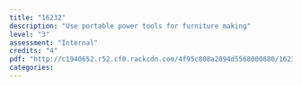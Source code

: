 ```yaml
---
title: "16232"
description: "Use portable power tools for furniture making"
level: "3"
assessment: "Internal"
credits: "4"
pdf: "http://c1940652.r52.cf0.rackcdn.com/4f95c808a2894d5568000880/16232.pdf"
categories:
---
```


